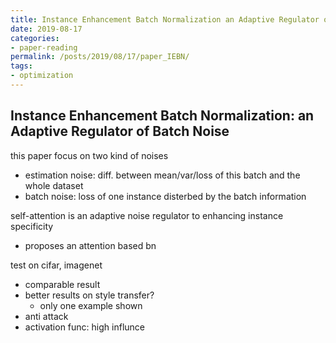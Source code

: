 ```yaml
---
title: Instance Enhancement Batch Normalization an Adaptive Regulator of Batch Noise
date: 2019-08-17
categories:
- paper-reading
permalink: /posts/2019/08/17/paper_IEBN/
tags:
- optimization
---
```


## Instance Enhancement Batch Normalization: an Adaptive Regulator of Batch Noise

this paper focus on two kind of noises
- estimation noise: diff. between mean/var/loss of this batch and the whole dataset
- batch noise: loss of one instance disterbed by the batch information

self-attention is an adaptive noise regulator to enhancing instance specificity
- proposes an attention based bn

test on cifar, imagenet
- comparable result
- better results on style transfer?
    - only one example shown
- anti attack
- activation func: high influnce
